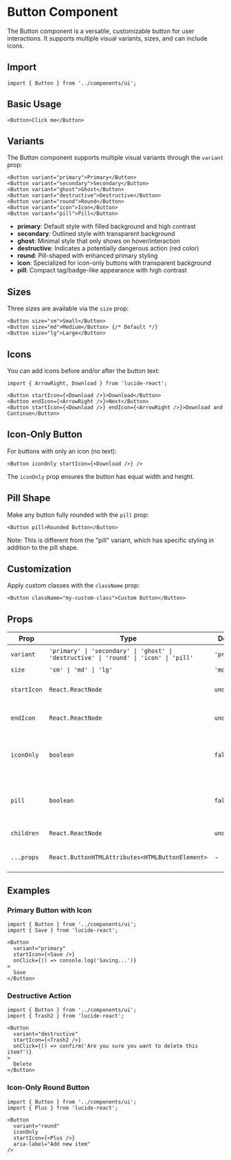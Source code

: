 # Button Component

The Button component is a versatile, customizable button for user interactions. It supports multiple visual variants, sizes, and can include icons.

## Import

```tsx
import { Button } from '../components/ui';
```

## Basic Usage

```tsx
<Button>Click me</Button>
```

## Variants

The Button component supports multiple visual variants through the `variant` prop:

```tsx
<Button variant="primary">Primary</Button>
<Button variant="secondary">Secondary</Button>
<Button variant="ghost">Ghost</Button>
<Button variant="destructive">Destructive</Button>
<Button variant="round">Round</Button>
<Button variant="icon">Icon</Button>
<Button variant="pill">Pill</Button>
```

- **primary**: Default style with filled background and high contrast
- **secondary**: Outlined style with transparent background
- **ghost**: Minimal style that only shows on hover/interaction
- **destructive**: Indicates a potentially dangerous action (red color)
- **round**: Pill-shaped with enhanced primary styling
- **icon**: Specialized for icon-only buttons with transparent background
- **pill**: Compact tag/badge-like appearance with high contrast

## Sizes

Three sizes are available via the `size` prop:

```tsx
<Button size="sm">Small</Button>
<Button size="md">Medium</Button> {/* Default */}
<Button size="lg">Large</Button>
```

## Icons

You can add icons before and/or after the button text:

```tsx
import { ArrowRight, Download } from 'lucide-react';

<Button startIcon={<Download />}>Download</Button>
<Button endIcon={<ArrowRight />}>Next</Button>
<Button startIcon={<Download />} endIcon={<ArrowRight />}>Download and Continue</Button>
```

## Icon-Only Button

For buttons with only an icon (no text):

```tsx
<Button iconOnly startIcon={<Download />} />
```

The `iconOnly` prop ensures the button has equal width and height.

## Pill Shape

Make any button fully rounded with the `pill` prop:

```tsx
<Button pill>Rounded Button</Button>
```

Note: This is different from the "pill" variant, which has specific styling in addition to the pill shape.

## Customization

Apply custom classes with the `className` prop:

```tsx
<Button className="my-custom-class">Custom Button</Button>
```

## Props

| Prop | Type | Default | Description |
|------|------|---------|-------------|
| `variant` | `'primary' \| 'secondary' \| 'ghost' \| 'destructive' \| 'round' \| 'icon' \| 'pill'` | `'primary'` | Visual style variant |
| `size` | `'sm' \| 'md' \| 'lg'` | `'md'` | Button size |
| `startIcon` | `React.ReactNode` | `undefined` | Icon to display before text |
| `endIcon` | `React.ReactNode` | `undefined` | Icon to display after text |
| `iconOnly` | `boolean` | `false` | If true, button will have equal width and height |
| `pill` | `boolean` | `false` | If true, button will have fully rounded corners |
| `children` | `React.ReactNode` | `undefined` | Button content |
| `...props` | `React.ButtonHTMLAttributes<HTMLButtonElement>` | - | All standard button attributes |

## Examples

### Primary Button with Icon

```tsx
import { Button } from '../components/ui';
import { Save } from 'lucide-react';

<Button 
  variant="primary"
  startIcon={<Save />}
  onClick={() => console.log('Saving...')}
>
  Save
</Button>
```

### Destructive Action

```tsx
import { Button } from '../components/ui';
import { Trash2 } from 'lucide-react';

<Button 
  variant="destructive"
  startIcon={<Trash2 />}
  onClick={() => confirm('Are you sure you want to delete this item?')}
>
  Delete
</Button>
```

### Icon-Only Round Button

```tsx
import { Button } from '../components/ui';
import { Plus } from 'lucide-react';

<Button 
  variant="round"
  iconOnly
  startIcon={<Plus />}
  aria-label="Add new item"
/>
``` 